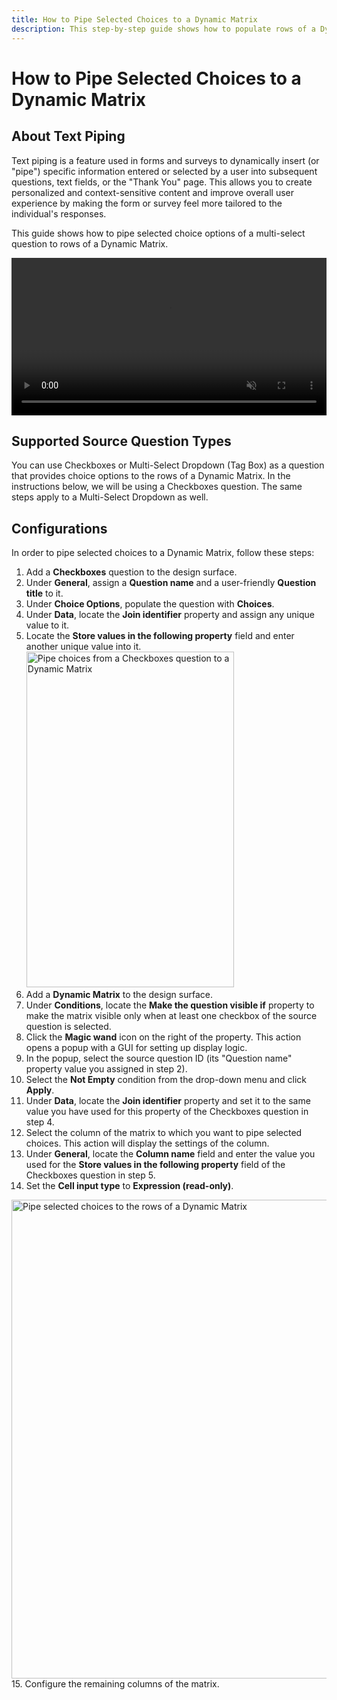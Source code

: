 ```yaml
---
title: How to Pipe Selected Choices to a Dynamic Matrix
description: This step-by-step guide shows how to populate rows of a Dynamic Matrix with selected choices of a Checkboxes question using the text piping feature.
---
```


# How to Pipe Selected Choices to a Dynamic Matrix

## About Text Piping

Text piping is a feature used in forms and surveys to dynamically insert (or "pipe") specific information entered or selected by a user into subsequent questions, text fields, or the "Thank You" page. This allows you to create personalized and context-sensitive content and improve overall user experience by making the form or survey feel more tailored to the individual's responses.

This guide shows how to pipe selected choice options of a multi-select question to rows of a Dynamic Matrix.

<video src="../images/eud-checkboxes-to-dynamic-matrix-rows.mp4" autoplay muted playsinline loop style="width: 100%"></video>

## Supported Source Question Types

You can use Checkboxes or Multi-Select Dropdown (Tag Box) as a question that provides choice options to the rows of a Dynamic Matrix. In the instructions below, we will be using a Checkboxes question. The same steps apply to a Multi-Select Dropdown as well.

## Configurations

In order to pipe selected choices to a Dynamic Matrix, follow these steps:

1. Add a **Checkboxes** question to the design surface.
2. Under **General**, assign a **Question name** and a user-friendly **Question title** to it.
3. Under **Choice Options**, populate the question with **Choices**.
4. Under **Data**, locate the **Join identifier** property and assign any unique value to it.
5. Locate the **Store values in the following property** field and enter another unique value into it.
   <img src="../images/eud-checkboxes-data.png" alt="Pipe choices from a Checkboxes question to a Dynamic Matrix" width="332" height="537">
6. Add a **Dynamic Matrix** to the design surface.
7. Under **Conditions**, locate the **Make the question visible if** property to make the matrix visible only when at least one checkbox of the source question is selected.
8. Click the **Magic wand** icon on the right of the property. This action opens a popup with a GUI for setting up display logic.
9. In the popup, select the source question ID (its "Question name" property value you assigned in step 2).
10. Select the **Not Empty** condition from the drop-down menu and click **Apply**.
11. Under **Data**, locate the **Join identifier** property and set it to the same value you have used for this property of the Checkboxes question in step 4.
12. Select the column of the matrix to which you want to pipe selected choices. This action will display the settings of the column.
13. Under **General**, locate the **Column name** field and enter the value you used for the **Store values in the following property** field of the Checkboxes question in step 5.
14. Set the **Cell input type** to **Expression (read-only)**.        
   <img src="../images/eud-column-settings.png" alt='Pipe selected choices to the rows of a Dynamic Matrix' width="1537" height="766">
15. Configure the remaining columns of the matrix.
